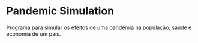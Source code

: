 # Pandemic Simulation

Programa para simular os efeitos de uma pandemia na população, saúde e economia de um país.

